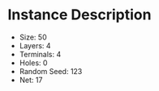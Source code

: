 # Instance Description

* Size: 50
* Layers: 4
* Terminals: 4
* Holes: 0
* Random Seed: 123
* Net: 17

